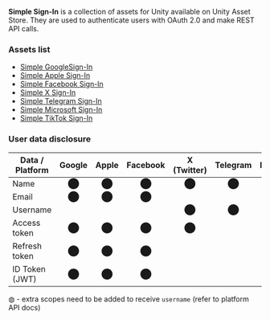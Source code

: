 **Simple Sign-In** is a collection of assets for Unity available on Unity Asset Store. They are used to authenticate users with OAuth 2.0 and make REST API calls.

### Assets list
* [Simple GoogleSign-In](https://github.com/hippogamesunity/SimpleSignIn/wiki/Google)
* [Simple Apple Sign-In](https://github.com/hippogamesunity/SimpleSignIn/wiki/Apple)
* [Simple Facebook Sign-In](https://github.com/hippogamesunity/SimpleSignIn/wiki/Facebook)
* [Simple X Sign-In](https://github.com/hippogamesunity/SimpleSignIn/wiki/X)
* [Simple Telegram Sign-In](https://github.com/hippogamesunity/SimpleSignIn/wiki/Telegram)
* [Simple Microsoft Sign-In](https://github.com/hippogamesunity/SimpleSignIn/wiki/Microsoft)
* [Simple TikTok Sign-In](https://github.com/hippogamesunity/SimpleSignIn/wiki/TikTok)

### User data disclosure
| Data / Platform | Google | Apple | Facebook | X (Twitter) | Telegram | Microsoft | TikTok | Discord | VK |
| --- | :---: | :---: | :---: | :---: | :---: | :---: | :---: | :---: | :---: |
| Name | ⬤ | ⬤ | ⬤ | ⬤ | ⬤ | ⬤ | ⬤ | ⬤ | ⬤ |
| Email | ⬤ | ⬤ | ⬤ |  |  | ⬤ |  | ⬤ | ⬤ |
| Username |  |  |  | ⬤ | ⬤ |  | ◍ | ⬤ |  |
| Access token | ⬤ | ⬤ | ⬤ | ⬤ |  | ⬤ | ⬤ | ⬤ | ⬤ |
| Refresh token | ⬤ | ⬤ | ⬤ |  |  | ⬤ | ⬤ | ⬤ | ⬤ |
| ID Token (JWT) | ⬤ | ⬤ | ⬤ |  |  | ⬤ |  |  |  |

◍ - extra scopes need to be added to receive `username` (refer to platform API docs)
